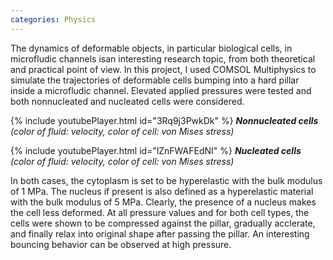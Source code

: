```yaml
---
categories: Physics
---
```


The dynamics of deformable objects, in particular biological cells,
in microfludic channels isan interesting research topic,
from both theoretical and practical point of view.
In this project, I used COMSOL Multiphysics to simulate
the trajectories of deformable cells bumping into a hard pillar
inside a microfludic channel. Elevated applied pressures were tested
and both nonnucleated and nucleated cells were considered.

{% include youtubePlayer.html id="3Rq9j3PwkDk" %}
***Nonnucleated cells** (color of fluid: velocity, color of cell: von Mises stress)*

{% include youtubePlayer.html id="lZnFWAFEdNI" %}
***Nucleated cells** (color of fluid: velocity, color of cell: von Mises stress)*

In both cases, the cytoplasm is set to be hyperelastic with the bulk modulus of 1 MPa. The nucleus if present is also defined as a hyperelastic material with the bulk modulus of 5 MPa. Clearly, the presence of a nucleus makes the cell less deformed. At all pressure values and for both cell types, the cells were shown to be compressed against the pillar, gradually acclerate, and finally relax into original shape after passing the pillar. An interesting bouncing behavior can be observed at high pressure.